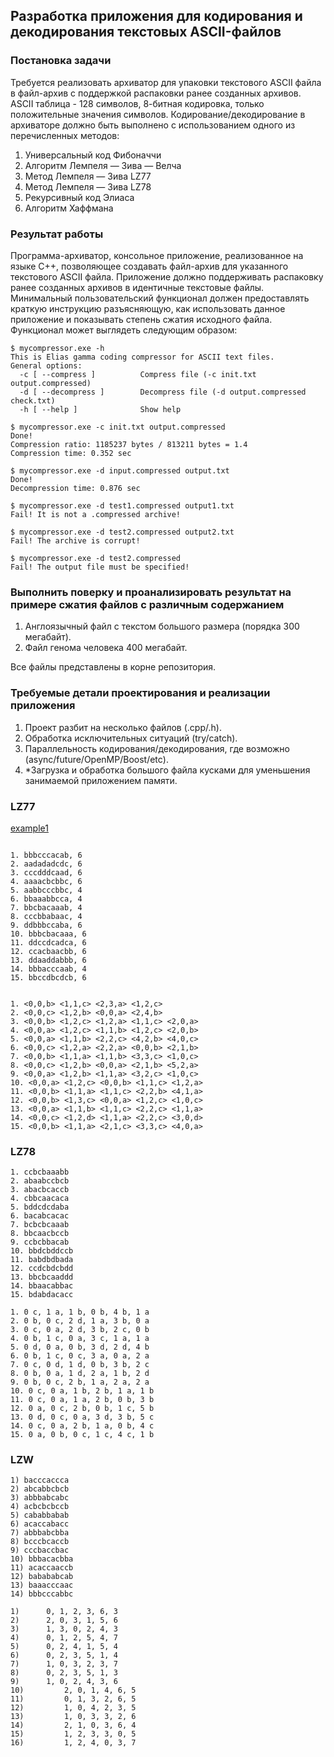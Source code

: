 ## Разработка приложения для кодирования и декодирования текстовых ASCII-файлов

### Постановка задачи

Требуется реализовать архиватор для упаковки текстового ASCII файла в файл-архив с поддержкой распаковки ранее созданных архивов. 
ASCII таблица - 128 символов, 8-битная кодировка, только положительные значения символов.
Кодирование/декодирование в архиваторе должно быть выполнено с использованием одного из перечисленных методов:
1. Универсальный код Фибоначчи
2. Алгоритм Лемпеля — Зива — Велча
3. Метод Лемпеля — Зива LZ77
4. Метод Лемпеля — Зива LZ78
5. Рекурсивный код Элиаса
6. Алгоритм Хаффмана


### Результат работы

Программа-архиватор, консольное приложение, реализованное на языке C++, позволяющее создавать файл-архив для указанного текстового ASCII файла. 
Приложение должно поддерживать распаковку ранее созданных архивов в идентичные текстовые файлы.  
Минимальный пользовательский функционал должен предоставлять краткую инструкцию разъясняющую, как использовать данное приложение и 
показывать степень сжатия исходного файла. Функционал может выглядеть следующим образом:
```
$ mycompressor.exe -h
This is Elias gamma coding compressor for ASCII text files.
General options:
  -c [ --compress ]          Compress file (-c init.txt output.compressed)
  -d [ --decompress ]        Decompress file (-d output.compressed check.txt)
  -h [ --help ]              Show help

$ mycompressor.exe -c init.txt output.compressed
Done!
Compression ratio: 1185237 bytes / 813211 bytes = 1.4
Compression time: 0.352 sec

$ mycompressor.exe -d input.compressed output.txt
Done!
Decompression time: 0.876 sec

$ mycompressor.exe -d test1.compressed output1.txt
Fail! It is not a .compressed archive!

$ mycompressor.exe -d test2.compressed output2.txt
Fail! The archive is corrupt!

$ mycompressor.exe -d test2.compressed
Fail! The output file must be specified!
```
### Выполнить поверку и проанализировать результат на примере сжатия файлов с различным содержанием

1. Англоязычный файл с текстом большого размера (порядка 300 мегабайт).
2. Файл генома человека 400 мегабайт.

Все файлы представлены в корне репозитория. 

### Требуемые детали проектирования и реализации приложения

1. Проект разбит на несколько файлов (.cpp/.h).
2. Обработка исключительных ситуаций (try/catch).
3. Параллельность кодирования/декодирования, где возможно (async/future/OpenMP/Boost/etc).
4. *Загрузка и обработка большого файла кусками для уменьшения занимаемой приложением памяти.


### LZ77 

[example1](https://www.researchgate.net/publication/322296027/figure/fig4/AS:579960579346433@1515284785811/An-example-of-LZ77-encoding.png)

```

1. bbbcccacab, 6
2. aadadadcdc, 6
3. cccdddcaad, 6
4. aaaacbcbbc, 6
5. aabbcccbbc, 4
6. bbaaabbcca, 4
7. bbcbacaaab, 4
8. cccbbabaac, 4
9. ddbbbccaba, 6
10. bbbcbacaaa, 6
11. ddccdcadca, 6
12. ccacbaacbb, 6
13. ddaaddabbb, 6
14. bbbacccaab, 4
15. bbccdbcdcb, 6


1. <0,0,b> <1,1,c> <2,3,a> <1,2,c> 
2. <0,0,c> <1,2,b> <0,0,a> <2,4,b> 
3. <0,0,b> <1,2,c> <1,2,a> <1,1,c> <2,0,a> 
4. <0,0,a> <1,2,c> <1,1,b> <1,2,c> <2,0,b> 
5. <0,0,a> <1,1,b> <2,2,c> <4,2,b> <4,0,c> 
6. <0,0,c> <1,2,a> <2,2,a> <0,0,b> <2,1,b> 
7. <0,0,b> <1,1,a> <1,1,b> <3,3,c> <1,0,c> 
8. <0,0,c> <1,2,b> <0,0,a> <2,1,b> <5,2,a> 
9. <0,0,a> <1,2,b> <1,1,a> <3,2,c> <1,0,c> 
10. <0,0,a> <1,2,c> <0,0,b> <1,1,c> <1,2,a> 
11. <0,0,b> <1,1,a> <1,1,c> <2,2,b> <4,1,a> 
12. <0,0,b> <1,3,c> <0,0,a> <1,2,c> <1,0,c> 
13. <0,0,a> <1,1,b> <1,1,c> <2,2,c> <1,1,a> 
14. <0,0,c> <1,2,d> <1,1,a> <2,2,c> <3,0,d> 
15. <0,0,b> <1,1,a> <2,1,c> <3,3,c> <4,0,a> 

```

### LZ78

```
1. ccbcbaaabb
2. abaabccbcb
3. abacbcaccb
4. cbbcaacaca
5. bddcdcdaba
6. bacabcacac
7. bcbcbcaaab
8. bbcaacbccb
9. ccbcbbacab
10. bbdcbddccb
11. babdbdbada
12. ccdcbdcbdd
13. bbcbcaaddd
14. bbaacabbac
15. bdabdacacc
 
1. 0 c, 1 a, 1 b, 0 b, 4 b, 1 a 
2. 0 b, 0 c, 2 d, 1 a, 3 b, 0 a 
3. 0 c, 0 a, 2 d, 3 b, 2 c, 0 b 
4. 0 b, 1 c, 0 a, 3 c, 1 a, 1 a 
5. 0 d, 0 a, 0 b, 3 d, 2 d, 4 b 
6. 0 b, 1 c, 0 c, 3 a, 0 a, 2 a 
7. 0 c, 0 d, 1 d, 0 b, 3 b, 2 c 
8. 0 b, 0 a, 1 d, 2 a, 1 b, 2 d 
9. 0 b, 0 c, 2 b, 1 a, 2 a, 2 a 
10. 0 c, 0 a, 1 b, 2 b, 1 a, 1 b 
11. 0 c, 0 a, 1 a, 2 b, 0 b, 3 b 
12. 0 a, 0 c, 2 b, 0 b, 1 c, 5 b 
13. 0 d, 0 c, 0 a, 3 d, 3 b, 5 c 
14. 0 c, 0 a, 2 b, 1 a, 0 b, 4 c 
15. 0 a, 0 b, 0 c, 1 c, 4 c, 1 b 
```

### LZW
```
1) bacccaccca	
2) abcabbcbcb	
3) abbbabcabc	
4) acbcbcbccb	
5) cababbabab	
6) acaccabacc	
7) abbbabcbba	
8) bcccbcaccb	
9) cccbaccbac	
10) bbbacacbba	
11) acaccaaccb	
12) babababcab	
13) baaacccaac	
14) bbbcccabbc	

1) 		0, 1, 2, 3, 6, 3
2) 		2, 0, 3, 1, 5, 6
3) 		1, 3, 0, 2, 4, 3
4) 		0, 1, 2, 5, 4, 7
5) 		0, 2, 4, 1, 5, 4
6) 		0, 2, 3, 5, 1, 4
7) 		1, 0, 3, 2, 3, 7
8) 		0, 2, 3, 5, 1, 3
9) 		1, 0, 2, 4, 3, 6
10) 		2, 0, 1, 4, 6, 5
11) 		0, 1, 3, 2, 6, 5
12) 		1, 0, 4, 2, 3, 5
13) 		1, 0, 3, 3, 2, 6
14) 		2, 1, 0, 3, 6, 4
15) 		1, 2, 3, 3, 0, 5
16) 		1, 2, 4, 0, 3, 7
```
